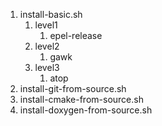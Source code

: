 1. install-basic.sh
   1. level1
      1. epel-release
   2. level2
      1. gawk
   3. level3
      1. atop
2. install-git-from-source.sh
3. install-cmake-from-source.sh
4. install-doxygen-from-source.sh
